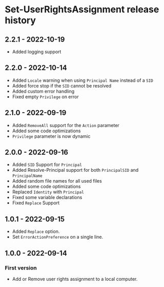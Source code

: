 # Set-UserRightsAssignment release history

## 2.2.1 - 2022-10-19

* Added logging support

## 2.2.0 - 2022-10-14

* Added `Locale` warning when using `Principal Name` instead of a `SID`
* Added force stop if the `SID` cannot be resolved
* Added custom error handling
* Fixed empty `Privilege` on error

## 2.1.0 - 2022-09-19

* Added `RemoveAll` support for the `Action` parameter
* Added some code optimizations
* `Privilege` parameter is now dynamic

## 2.0.0 - 2022-09-16

* Added `SID` Support for `Principal`
* Added Resolve-Principal support for both `PrincipalSID` and `PrincipalName`
* Added random file names for all used files
* Added some code optimizations
* Replaced `Identity` with `Principal`
* Fixed some variable declarations
* Fixed `Replace` Support


## 1.0.1 - 2022-09-15

* Added `Replace` option.
* Set `ErrorActionPreference` on a single line.

## 1.0.0 - 2022-09-14

### First version

* Add or Remove user rights assignment to a local computer.
